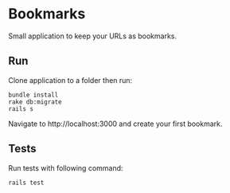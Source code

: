 # Bookmarks

Small application to keep your URLs as bookmarks.

## Run

Clone application to a folder then run:

```
bundle install
rake db:migrate
rails s
```

Navigate to http://localhost:3000 and create your first bookmark.

## Tests

Run tests with following command:

```
rails test
```

